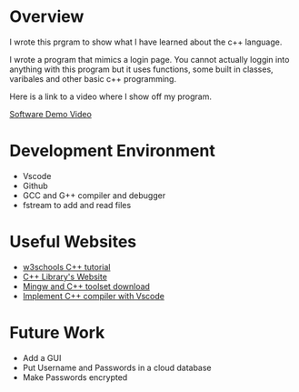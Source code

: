 # Overview
I wrote this prgram to show what I have learned about the c++ language. 

I wrote a program that mimics a login page. You cannot actually loggin into anything with this program but it uses functions, some built in classes, varibales and other basic c++ programming. 

Here is a link to a video where I show off my program.

[Software Demo Video](http://youtube.link.goes.here)

# Development Environment

* Vscode
* Github
* GCC and G++ compiler and debugger
* fstream to add and read files

# Useful Websites

* [w3schools C++ tutorial](https://www.w3schools.com/cpp/default.asp)
* [C++ Library's Website](https://www.cplusplus.com/reference/fstream/fstream/)
* [Mingw and C++ toolset download](https://www.youtube.com/watch?v=0HD0pqVtsmw)
* [Implement C++ compiler with Vscode](https://www.youtube.com/watch?v=77v-Poud_io&t=310s)

# Future Work

* Add a GUI
* Put Username and Passwords in a cloud database
* Make Passwords encrypted
